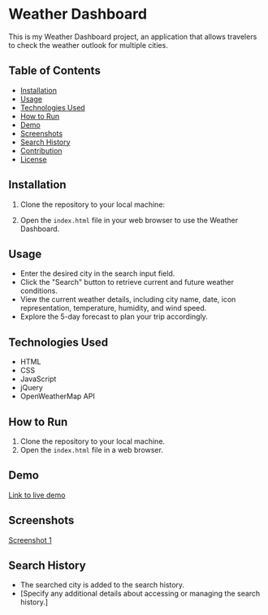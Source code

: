# Weather Dashboard

This is my Weather Dashboard project, an application that allows travelers to check the weather outlook for multiple cities.

## Table of Contents

- [Installation](#installation)
- [Usage](#usage)
- [Technologies Used](#technologies-used)
- [How to Run](#how-to-run)
- [Demo](#demo)
- [Screenshots](#screenshots)
- [Search History](#search-history)
- [Contribution](#contribution)
- [License](#license)

## Installation

1. Clone the repository to your local machine:

2. Open the `index.html` file in your web browser to use the Weather Dashboard.

## Usage

- Enter the desired city in the search input field.
- Click the "Search" button to retrieve current and future weather conditions.
- View the current weather details, including city name, date, icon representation, temperature, humidity, and wind speed.
- Explore the 5-day forecast to plan your trip accordingly.

## Technologies Used

- HTML
- CSS
- JavaScript
- jQuery
- OpenWeatherMap API

## How to Run

1. Clone the repository to your local machine.
2. Open the `index.html` file in a web browser.

## Demo

[Link to live demo]()

## Screenshots

[Screenshot 1](./assets/images/screenshot1.png)

## Search History

- The searched city is added to the search history.
- [Specify any additional details about accessing or managing the search history.]


